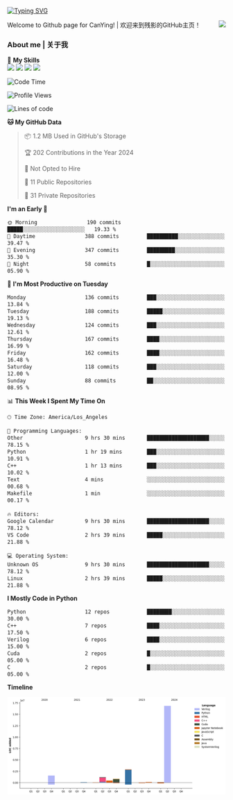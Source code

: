 [![Typing SVG](https://readme-typing-svg.herokuapp.com?size=25&duration=3500&color=00FFFF&vCenter=true&width=250&height=40&lines=Hi+Welcome+%F0%9F%91%8B%F0%9F%8F%BB;I'm+CanYing|残影)](https://git.io/typing-svg)

<a href="#">
  <img align="right" src="https://github-readme-stats.vercel.app/api?username=CanYing0913&count_private=true&rank_icon=github&show_icons=true&bg_color=15,f2f7fd,E0EAFC&" />
</a>

Welcome to Github page for CanYing! | 欢迎来到残影的GitHub主页！

### About me | 关于我

🌟 **My Skills**  
![](https://img.shields.io/badge/-C-A8B9CC?style=flat-square&logo=C&logoColor=fff)
![](https://img.shields.io/badge/-C++-00599C?style=flat-square&logo=Cpp&logoColor=fff)
![](https://img.shields.io/badge/-Python-3776AB?style=flat-square&logo=Python&logoColor=fff)
![](https://img.shields.io/badge/-Linux-000000?style=flat-square&logo=Linux&logoColor=fff)

<!--START_SECTION:waka-->
![Code Time](http://img.shields.io/badge/Code%20Time-298%20hrs%2037%20mins-blue)

![Profile Views](http://img.shields.io/badge/Profile%20Views-0-blue)

![Lines of code](https://img.shields.io/badge/From%20Hello%20World%20I%27ve%20Written-24.0%20million%20lines%20of%20code-blue)

**🐱 My GitHub Data** 

> 📦 1.2 MB Used in GitHub's Storage 
 > 
> 🏆 202 Contributions in the Year 2024
 > 
> 🚫 Not Opted to Hire
 > 
> 📜 11 Public Repositories 
 > 
> 🔑 31 Private Repositories 
 > 
**I'm an Early 🐤** 

```text
🌞 Morning                190 commits         █████░░░░░░░░░░░░░░░░░░░░   19.33 % 
🌆 Daytime                388 commits         ██████████░░░░░░░░░░░░░░░   39.47 % 
🌃 Evening                347 commits         █████████░░░░░░░░░░░░░░░░   35.30 % 
🌙 Night                  58 commits          █░░░░░░░░░░░░░░░░░░░░░░░░   05.90 % 
```
📅 **I'm Most Productive on Tuesday** 

```text
Monday                   136 commits         ███░░░░░░░░░░░░░░░░░░░░░░   13.84 % 
Tuesday                  188 commits         █████░░░░░░░░░░░░░░░░░░░░   19.13 % 
Wednesday                124 commits         ███░░░░░░░░░░░░░░░░░░░░░░   12.61 % 
Thursday                 167 commits         ████░░░░░░░░░░░░░░░░░░░░░   16.99 % 
Friday                   162 commits         ████░░░░░░░░░░░░░░░░░░░░░   16.48 % 
Saturday                 118 commits         ███░░░░░░░░░░░░░░░░░░░░░░   12.00 % 
Sunday                   88 commits          ██░░░░░░░░░░░░░░░░░░░░░░░   08.95 % 
```


📊 **This Week I Spent My Time On** 

```text
🕑︎ Time Zone: America/Los_Angeles

💬 Programming Languages: 
Other                    9 hrs 30 mins       ████████████████████░░░░░   78.15 % 
Python                   1 hr 19 mins        ███░░░░░░░░░░░░░░░░░░░░░░   10.91 % 
C++                      1 hr 13 mins        ███░░░░░░░░░░░░░░░░░░░░░░   10.02 % 
Text                     4 mins              ░░░░░░░░░░░░░░░░░░░░░░░░░   00.68 % 
Makefile                 1 min               ░░░░░░░░░░░░░░░░░░░░░░░░░   00.17 % 

🔥 Editors: 
Google Calendar          9 hrs 30 mins       ████████████████████░░░░░   78.12 % 
VS Code                  2 hrs 39 mins       █████░░░░░░░░░░░░░░░░░░░░   21.88 % 

💻 Operating System: 
Unknown OS               9 hrs 30 mins       ████████████████████░░░░░   78.12 % 
Linux                    2 hrs 39 mins       █████░░░░░░░░░░░░░░░░░░░░   21.88 % 
```

**I Mostly Code in Python** 

```text
Python                   12 repos            ████████░░░░░░░░░░░░░░░░░   30.00 % 
C++                      7 repos             ████░░░░░░░░░░░░░░░░░░░░░   17.50 % 
Verilog                  6 repos             ████░░░░░░░░░░░░░░░░░░░░░   15.00 % 
Cuda                     2 repos             █░░░░░░░░░░░░░░░░░░░░░░░░   05.00 % 
C                        2 repos             █░░░░░░░░░░░░░░░░░░░░░░░░   05.00 % 
```



**Timeline**

![Lines of Code chart](https://raw.githubusercontent.com/CanYing0913/CanYing0913/master/assets/bar_graph.png)


<!--END_SECTION:waka-->
